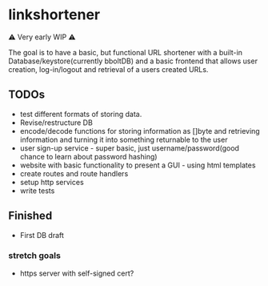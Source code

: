 # linkshortener

:warning: Very early WIP :warning:

The goal is to have a basic, but functional URL shortener with a built-in Database/keystore(currently bboltDB) and a basic frontend that allows user creation, log-in/logout and retrieval of a users created URLs.



## TODOs
- test different formats of storing data. 
- Revise/restructure DB 
- encode/decode functions for storing information as []byte and retrieving information and turning it into something returnable to the user
- user sign-up service - super basic, just username/password(good chance to learn about password hashing)
- website with basic functionality to present a GUI - using html templates
- create routes and route handlers
- setup http services
- write tests


## Finished
- First DB draft

### stretch goals
- https server with self-signed cert?
